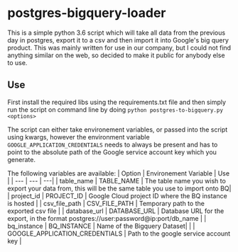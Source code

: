 # postgres-bigquery-loader
This is a simple python 3.6 script which will take all data from the previous day in postgres, export it to a csv and then import it into Google's big query product. This was mainly written for use in our company, but I could not find anything similar on the web, so decided to make it public for anybody else to use.

## Use
First install the required libs using the requirements.txt file and then simply run the script on command line by doing `python postgres-to-bigquery.py <options>`

The script can either take environement variables, or passed into the script using kwargs, however the environment variable `GOOGLE_APPLICATION_CREDENTIALS` needs to always be present and has to point to the absolute path of the Google service account key which you generate. 

The following variables are available:
| Option | Environement Variable | Use |
| --- | --- | ---|
| table_name | TABLE_NAME | The table name you wish to export your data from, this will be the same table you use to import onto BQ|
| project_id | PROJECT_ID | Google Cloud project ID where the BQ instance is hosted |
| csv_file_path | CSV_FILE_PATH | Temporary path to the exported csv file |
| database_url | DATABASE_URL | Database URL for the export, in the format postgres://user:password@ip:port/db_name |
| bq_instance | BQ_INSTANCE | Name of the Bigquery Dataset|
| | GOOGLE_APPLICATION_CREDENTIALS | Path to the google service account key |



